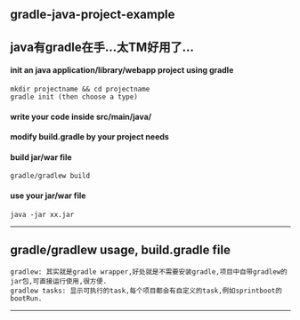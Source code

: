 ## gradle-java-project-example
## java有gradle在手...太TM好用了...

#### init an java application/library/webapp project using gradle
```
mkdir projectname && cd projectname
gradle init (then choose a type)
```

#### write your code inside src/main/java/

#### modify build.gradle by your project needs

#### build jar/war file
```
gradle/gradlew build
```

#### use your jar/war file
```
java -jar xx.jar
```

-------------------------------------------

## gradle/gradlew usage, build.gradle file
```
gradlew: 其实就是gradle wrapper,好处就是不需要安装gradle,项目中自带gradlew的jar包,可直接运行使用,很方便.
gradlew tasks: 显示可执行的task,每个项目都会有自定义的task,例如sprintboot的bootRun.

```

-------------------------------------------
